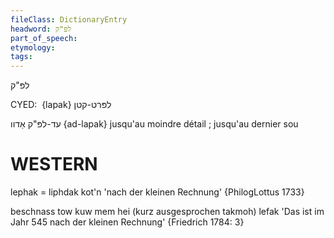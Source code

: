 ```yaml
---
fileClass: DictionaryEntry
headword: לפּ"ק
part_of_speech: 
etymology: 
tags: 
---
```

לפּ"ק

CYED:
‏ {‎lapak‎}
 לפּרט-קטן

עד-לפּ"ק אַדוו‏ ‎{ad-lapak‎}	 jusqu'au moindre détail ; jusqu'au dernier sou

WESTERN
========

lephak = liphdak kot'n 'nach der kleinen Rechnung' {PhilogLottus 1733}

beschnass tow kuw mem hei (kurz ausgesprochen takmoh) lefak 'Das ist im Jahr 545 nach der kleinen Rechnung' {Friedrich 1784: 3}